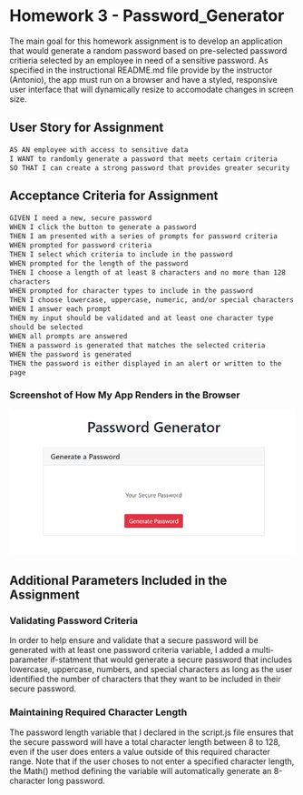 # Homework 3 - Password_Generator

The main goal for this homework assignment is to develop an application that would generate a random password based on pre-selected password critieria selected by an employee in need of a sensitive password. As specified in the instructional README.md file provide by the instructor (Antonio), the app must run on a browser and have a styled, responsive user interface that will dynamically resize to accomodate changes in screen size.

## User Story for Assignment

```
AS AN employee with access to sensitive data
I WANT to randomly generate a password that meets certain criteria
SO THAT I can create a strong password that provides greater security
```

## Acceptance Criteria for Assignment

```
GIVEN I need a new, secure password
WHEN I click the button to generate a password
THEN I am presented with a series of prompts for password criteria
WHEN prompted for password criteria
THEN I select which criteria to include in the password
WHEN prompted for the length of the password
THEN I choose a length of at least 8 characters and no more than 128 characters
WHEN prompted for character types to include in the password
THEN I choose lowercase, uppercase, numeric, and/or special characters
WHEN I answer each prompt
THEN my input should be validated and at least one character type should be selected
WHEN all prompts are answered
THEN a password is generated that matches the selected criteria
WHEN the password is generated
THEN the password is either displayed in an alert or written to the page
```

### Screenshot of How My App Renders in the Browser

![password generator app](./Assets/Images/appscreenshot.png)

## Additional Parameters Included in the Assignment

### Validating Password Criteria

In order to help ensure and validate that a secure password will be generated with at least one password criteria variable, I added a multi-parameter if-statment that would generate a secure password that includes lowercase, uppercase, numbers, and special characters as long as the user identified the number of characters that they want to be included in their secure password.

### Maintaining Required Character Length

The password length variable that I declared in the script.js file ensures that the secure password will have a total character length between 8 to 128, even if the user does enters a value outside of this required character range. Note that if the user choses to not enter a specified character length, the Math() method defining the variable will automatically generate an 8-character long password.

